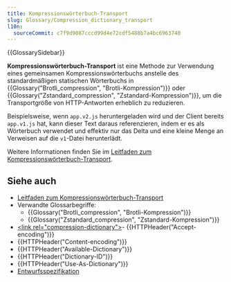 ```yaml
---
title: Kompressionswörterbuch-Transport
slug: Glossary/Compression_dictionary_transport
l10n:
  sourceCommit: c7f9d9087cccd99d4e72cdf5488b7a4bc6963740
---
```


{{GlossarySidebar}}

**Kompressionswörterbuch-Transport** ist eine Methode zur Verwendung eines gemeinsamen Kompressionswörterbuchs anstelle des standardmäßigen statischen Wörterbuchs in {{Glossary("Brotli_compression", "Brotli-Kompression")}} oder {{Glossary("Zstandard_compression", "Zstandard-Kompression")}}, um die Transportgröße von HTTP-Antworten erheblich zu reduzieren.

Beispielsweise, wenn `app.v2.js` heruntergeladen wird und der Client bereits `app.v1.js` hat, kann dieser Text daraus referenzieren, indem er es als Wörterbuch verwendet und effektiv nur das Delta und eine kleine Menge an Verweisen auf die `v1`-Datei herunterlädt.

Weitere Informationen finden Sie im [Leitfaden zum Kompressionswörterbuch-Transport](/de/docs/Web/HTTP/Guides/Compression_dictionary_transport).

## Siehe auch

- [Leitfaden zum Kompressionswörterbuch-Transport](/de/docs/Web/HTTP/Guides/Compression_dictionary_transport)
- Verwandte Glossarbegriffe:
  - {{Glossary("Brotli_compression", "Brotli-Kompression")}}
  - {{Glossary("Zstandard_compression", "Zstandard-Kompression")}}
- [&lt;link rel=&quot;compression-dictionary&quot;&gt;](/de/docs/Web/HTML/Attributes/rel/compression-dictionary)- {{HTTPHeader("Accept-encoding")}}
- {{HTTPHeader("Content-encoding")}}
- {{HTTPHeader("Available-Dictionary")}}
- {{HTTPHeader("Dictionary-ID")}}
- {{HTTPHeader("Use-As-Dictionary")}}
- [Entwurfsspezifikation](https://datatracker.ietf.org/doc/draft-ietf-httpbis-compression-dictionary/)
